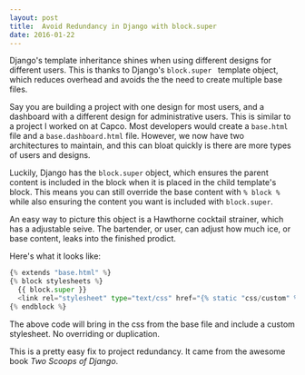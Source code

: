 ```yaml
---
layout: post
title:  Avoid Redundancy in Django with block.super
date: 2016-01-22
---
```


Django's template inheritance shines when using different designs for different users. This is thanks to Django's `block.super ` template object, which reduces overhead and avoids the the need to create multiple base files.

Say you are building a project with one design for most users, and a dashboard with a different design for administrative users. This is similar to a project I worked on at Capco. Most developers would create a `base.html` file and a `base.dashboard.html` file. However, we now have two architectures to maintain, and this can bloat quickly is there are more types of users and designs.

Luckily, Django has the ` block.super ` object, which ensures the parent content is included in the block when it is placed in the child template's block. This means you can still override the base content with `% block %` while also ensuring the content you want is included with ` block.super `.

An easy way to picture this object is a Hawthorne cocktail strainer, which has a adjustable seive. The bartender, or user, can adjust how much ice, or base content, leaks into the finished prodict.

Here's what it looks like:

``` python
{% extends "base.html" %}
{% block stylesheets %}
  {{ block.super }}
  <link rel="stylesheet" type="text/css" href="{% static "css/custom" %}" />
{% endblock %}
```

The above code will bring in the css from the base file and include a custom stylesheet. No overriding or duplication.

This is a pretty easy fix to project redundancy. It came from the awesome book *Two Scoops of Django*.
